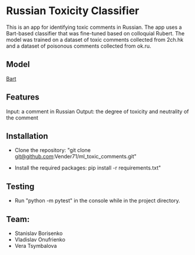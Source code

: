 # Russian Toxicity Classifier

This is an app for identifying toxic comments in Russian. The app uses a Bart-based classifier that was fine-tuned based on colloquial Rubert. The model was trained on a dataset of toxic comments collected from 2ch.hk and a dataset of poisonous comments collected from ok.ru.

## Model
[Bart](https://huggingface.co/docs/transformers/model_doc/bart)

## Features

Input: a comment in Russian
Output: the degree of toxicity and neutrality of the comment

## Installation

- Clone the repository: "git clone git@github.com:Vender71/ml_toxic_comments.git"

- Install the required packages: pip install -r requirements.txt"

## Testing

- Run "python -m pytest" in the console while in the project directory.

## Team:
- Stanislav Borisenko
- Vladislav Onufrienko
- Vera Tsymbalova
